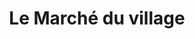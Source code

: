 ---
title: "Le Marché du village"
url: /saint-germain-de-grantham/le-marche-du-village/
shop: convenience
---